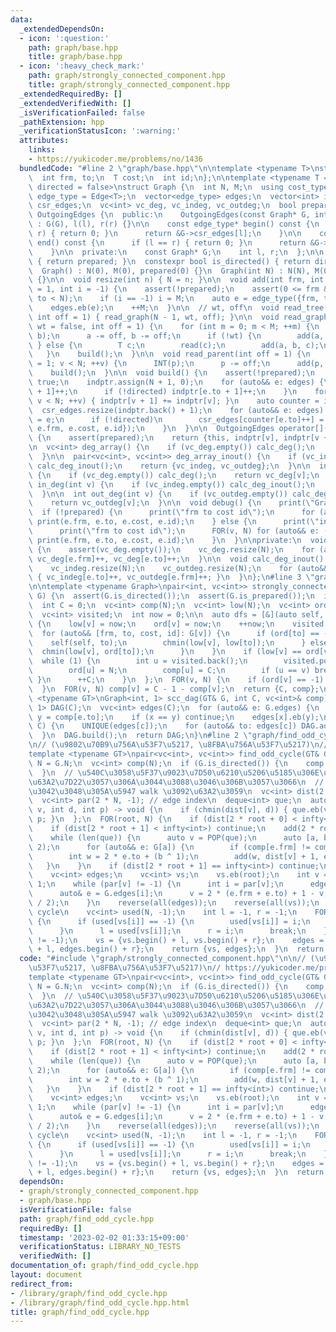 ```yaml
---
data:
  _extendedDependsOn:
  - icon: ':question:'
    path: graph/base.hpp
    title: graph/base.hpp
  - icon: ':heavy_check_mark:'
    path: graph/strongly_connected_component.hpp
    title: graph/strongly_connected_component.hpp
  _extendedRequiredBy: []
  _extendedVerifiedWith: []
  _isVerificationFailed: false
  _pathExtension: hpp
  _verificationStatusIcon: ':warning:'
  attributes:
    links:
    - https://yukicoder.me/problems/no/1436
  bundledCode: "#line 2 \"graph/base.hpp\"\n\ntemplate <typename T>\nstruct Edge {\n\
    \  int frm, to;\n  T cost;\n  int id;\n};\n\ntemplate <typename T = int, bool\
    \ directed = false>\nstruct Graph {\n  int N, M;\n  using cost_type = T;\n  using\
    \ edge_type = Edge<T>;\n  vector<edge_type> edges;\n  vector<int> indptr;\n  vector<edge_type>\
    \ csr_edges;\n  vc<int> vc_deg, vc_indeg, vc_outdeg;\n  bool prepared;\n\n  class\
    \ OutgoingEdges {\n  public:\n    OutgoingEdges(const Graph* G, int l, int r)\
    \ : G(G), l(l), r(r) {}\n\n    const edge_type* begin() const {\n      if (l ==\
    \ r) { return 0; }\n      return &G->csr_edges[l];\n    }\n\n    const edge_type*\
    \ end() const {\n      if (l == r) { return 0; }\n      return &G->csr_edges[r];\n\
    \    }\n\n  private:\n    const Graph* G;\n    int l, r;\n  };\n\n  bool is_prepared()\
    \ { return prepared; }\n  constexpr bool is_directed() { return directed; }\n\n\
    \  Graph() : N(0), M(0), prepared(0) {}\n  Graph(int N) : N(N), M(0), prepared(0)\
    \ {}\n\n  void resize(int n) { N = n; }\n\n  void add(int frm, int to, T cost\
    \ = 1, int i = -1) {\n    assert(!prepared);\n    assert(0 <= frm && 0 <= to &&\
    \ to < N);\n    if (i == -1) i = M;\n    auto e = edge_type({frm, to, cost, i});\n\
    \    edges.eb(e);\n    ++M;\n  }\n\n  // wt, off\n  void read_tree(bool wt = false,\
    \ int off = 1) { read_graph(N - 1, wt, off); }\n\n  void read_graph(int M, bool\
    \ wt = false, int off = 1) {\n    for (int m = 0; m < M; ++m) {\n      INT(a,\
    \ b);\n      a -= off, b -= off;\n      if (!wt) {\n        add(a, b);\n     \
    \ } else {\n        T c;\n        read(c);\n        add(a, b, c);\n      }\n \
    \   }\n    build();\n  }\n\n  void read_parent(int off = 1) {\n    for (int v\
    \ = 1; v < N; ++v) {\n      INT(p);\n      p -= off;\n      add(p, v);\n    }\n\
    \    build();\n  }\n\n  void build() {\n    assert(!prepared);\n    prepared =\
    \ true;\n    indptr.assign(N + 1, 0);\n    for (auto&& e: edges) {\n      indptr[e.frm\
    \ + 1]++;\n      if (!directed) indptr[e.to + 1]++;\n    }\n    for (int v = 0;\
    \ v < N; ++v) { indptr[v + 1] += indptr[v]; }\n    auto counter = indptr;\n  \
    \  csr_edges.resize(indptr.back() + 1);\n    for (auto&& e: edges) {\n      csr_edges[counter[e.frm]++]\
    \ = e;\n      if (!directed)\n        csr_edges[counter[e.to]++] = edge_type({e.to,\
    \ e.frm, e.cost, e.id});\n    }\n  }\n\n  OutgoingEdges operator[](int v) const\
    \ {\n    assert(prepared);\n    return {this, indptr[v], indptr[v + 1]};\n  }\n\
    \n  vc<int> deg_array() {\n    if (vc_deg.empty()) calc_deg();\n    return vc_deg;\n\
    \  }\n\n  pair<vc<int>, vc<int>> deg_array_inout() {\n    if (vc_indeg.empty())\
    \ calc_deg_inout();\n    return {vc_indeg, vc_outdeg};\n  }\n\n  int deg(int v)\
    \ {\n    if (vc_deg.empty()) calc_deg();\n    return vc_deg[v];\n  }\n\n  int\
    \ in_deg(int v) {\n    if (vc_indeg.empty()) calc_deg_inout();\n    return vc_indeg[v];\n\
    \  }\n\n  int out_deg(int v) {\n    if (vc_outdeg.empty()) calc_deg_inout();\n\
    \    return vc_outdeg[v];\n  }\n\n  void debug() {\n    print(\"Graph\");\n  \
    \  if (!prepared) {\n      print(\"frm to cost id\");\n      for (auto&& e: edges)\
    \ print(e.frm, e.to, e.cost, e.id);\n    } else {\n      print(\"indptr\", indptr);\n\
    \      print(\"frm to cost id\");\n      FOR(v, N) for (auto&& e: (*this)[v])\
    \ print(e.frm, e.to, e.cost, e.id);\n    }\n  }\n\nprivate:\n  void calc_deg()\
    \ {\n    assert(vc_deg.empty());\n    vc_deg.resize(N);\n    for (auto&& e: edges)\
    \ vc_deg[e.frm]++, vc_deg[e.to]++;\n  }\n\n  void calc_deg_inout() {\n    assert(vc_indeg.empty());\n\
    \    vc_indeg.resize(N);\n    vc_outdeg.resize(N);\n    for (auto&& e: edges)\
    \ { vc_indeg[e.to]++, vc_outdeg[e.frm]++; }\n  }\n};\n#line 3 \"graph/strongly_connected_component.hpp\"\
    \n\ntemplate <typename Graph>\npair<int, vc<int>> strongly_connected_component(Graph&\
    \ G) {\n  assert(G.is_directed());\n  assert(G.is_prepared());\n  int N = G.N;\n\
    \  int C = 0;\n  vc<int> comp(N);\n  vc<int> low(N);\n  vc<int> ord(N, -1);\n\
    \  vc<int> visited;\n  int now = 0;\n\n  auto dfs = [&](auto self, int v) -> void\
    \ {\n    low[v] = now;\n    ord[v] = now;\n    ++now;\n    visited.eb(v);\n  \
    \  for (auto&& [frm, to, cost, id]: G[v]) {\n      if (ord[to] == -1) {\n    \
    \    self(self, to);\n        chmin(low[v], low[to]);\n      } else {\n      \
    \  chmin(low[v], ord[to]);\n      }\n    }\n    if (low[v] == ord[v]) {\n    \
    \  while (1) {\n        int u = visited.back();\n        visited.pop_back();\n\
    \        ord[u] = N;\n        comp[u] = C;\n        if (u == v) break;\n     \
    \ }\n      ++C;\n    }\n  };\n  FOR(v, N) {\n    if (ord[v] == -1) dfs(dfs, v);\n\
    \  }\n  FOR(v, N) comp[v] = C - 1 - comp[v];\n  return {C, comp};\n}\n\ntemplate\
    \ <typename GT>\nGraph<int, 1> scc_dag(GT& G, int C, vc<int>& comp) {\n  Graph<int,\
    \ 1> DAG(C);\n  vvc<int> edges(C);\n  for (auto&& e: G.edges) {\n    int x = comp[e.frm],\
    \ y = comp[e.to];\n    if (x == y) continue;\n    edges[x].eb(y);\n  }\n  FOR(c,\
    \ C) {\n    UNIQUE(edges[c]);\n    for (auto&& to: edges[c]) DAG.add(c, to);\n\
    \  }\n  DAG.build();\n  return DAG;\n}\n#line 2 \"graph/find_odd_cycle.hpp\"\n\
    \n// (\u9802\u70B9\u756A\u53F7\u5217, \u8FBA\u756A\u53F7\u5217)\n// https://yukicoder.me/problems/no/1436\n\
    template <typename GT>\npair<vc<int>, vc<int>> find_odd_cycle(GT& G) {\n  int\
    \ N = G.N;\n  vc<int> comp(N);\n  if (G.is_directed()) {\n    comp = strongly_connected_component<decltype(G)>(G).se;\n\
    \  }\n  // \u540C\u3058\u5F37\u9023\u7D50\u6210\u5206\u5185\u306E\u70B9\u3057\u304B\
    \u63A2\u7D22\u3057\u306A\u3044\u3088\u3046\u306B\u3057\u3066\n  // \u3068\u308A\
    \u3042\u3048\u305A\u5947 walk \u3092\u63A2\u3059\n  vc<int> dist(2 * N, infty<int>);\n\
    \  vc<int> par(2 * N, -1); // edge index\n  deque<int> que;\n  auto add = [&](int\
    \ v, int d, int p) -> void {\n    if (chmin(dist[v], d)) { que.eb(v), par[v] =\
    \ p; }\n  };\n  FOR(root, N) {\n    if (dist[2 * root + 0] < infty<int>) continue;\n\
    \    if (dist[2 * root + 1] < infty<int>) continue;\n    add(2 * root, 0, -1);\n\
    \    while (len(que)) {\n      auto v = POP(que);\n      auto [a, b] = divmod(v,\
    \ 2);\n      for (auto&& e: G[a]) {\n        if (comp[e.frm] != comp[e.to]) continue;\n\
    \        int w = 2 * e.to + (b ^ 1);\n        add(w, dist[v] + 1, e.id);\n   \
    \   }\n    }\n    if (dist[2 * root + 1] == infty<int>) continue;\n    // found\n\
    \    vc<int> edges;\n    vc<int> vs;\n    vs.eb(root);\n    int v = 2 * root +\
    \ 1;\n    while (par[v] != -1) {\n      int i = par[v];\n      edges.eb(i);\n\
    \      auto& e = G.edges[i];\n      v = 2 * (e.frm + e.to) + 1 - v;\n      vs.eb(v\
    \ / 2);\n    }\n    reverse(all(edges));\n    reverse(all(vs));\n    // walk ->\
    \ cycle\n    vc<int> used(N, -1);\n    int l = -1, r = -1;\n    FOR(i, len(vs))\
    \ {\n      if (used[vs[i]] == -1) {\n        used[vs[i]] = i;\n        continue;\n\
    \      }\n      l = used[vs[i]];\n      r = i;\n      break;\n    }\n    assert(l\
    \ != -1);\n    vs = {vs.begin() + l, vs.begin() + r};\n    edges = {edges.begin()\
    \ + l, edges.begin() + r};\n    return {vs, edges};\n  }\n  return {};\n}\n"
  code: "#include \"graph/strongly_connected_component.hpp\"\n\n// (\u9802\u70B9\u756A\
    \u53F7\u5217, \u8FBA\u756A\u53F7\u5217)\n// https://yukicoder.me/problems/no/1436\n\
    template <typename GT>\npair<vc<int>, vc<int>> find_odd_cycle(GT& G) {\n  int\
    \ N = G.N;\n  vc<int> comp(N);\n  if (G.is_directed()) {\n    comp = strongly_connected_component<decltype(G)>(G).se;\n\
    \  }\n  // \u540C\u3058\u5F37\u9023\u7D50\u6210\u5206\u5185\u306E\u70B9\u3057\u304B\
    \u63A2\u7D22\u3057\u306A\u3044\u3088\u3046\u306B\u3057\u3066\n  // \u3068\u308A\
    \u3042\u3048\u305A\u5947 walk \u3092\u63A2\u3059\n  vc<int> dist(2 * N, infty<int>);\n\
    \  vc<int> par(2 * N, -1); // edge index\n  deque<int> que;\n  auto add = [&](int\
    \ v, int d, int p) -> void {\n    if (chmin(dist[v], d)) { que.eb(v), par[v] =\
    \ p; }\n  };\n  FOR(root, N) {\n    if (dist[2 * root + 0] < infty<int>) continue;\n\
    \    if (dist[2 * root + 1] < infty<int>) continue;\n    add(2 * root, 0, -1);\n\
    \    while (len(que)) {\n      auto v = POP(que);\n      auto [a, b] = divmod(v,\
    \ 2);\n      for (auto&& e: G[a]) {\n        if (comp[e.frm] != comp[e.to]) continue;\n\
    \        int w = 2 * e.to + (b ^ 1);\n        add(w, dist[v] + 1, e.id);\n   \
    \   }\n    }\n    if (dist[2 * root + 1] == infty<int>) continue;\n    // found\n\
    \    vc<int> edges;\n    vc<int> vs;\n    vs.eb(root);\n    int v = 2 * root +\
    \ 1;\n    while (par[v] != -1) {\n      int i = par[v];\n      edges.eb(i);\n\
    \      auto& e = G.edges[i];\n      v = 2 * (e.frm + e.to) + 1 - v;\n      vs.eb(v\
    \ / 2);\n    }\n    reverse(all(edges));\n    reverse(all(vs));\n    // walk ->\
    \ cycle\n    vc<int> used(N, -1);\n    int l = -1, r = -1;\n    FOR(i, len(vs))\
    \ {\n      if (used[vs[i]] == -1) {\n        used[vs[i]] = i;\n        continue;\n\
    \      }\n      l = used[vs[i]];\n      r = i;\n      break;\n    }\n    assert(l\
    \ != -1);\n    vs = {vs.begin() + l, vs.begin() + r};\n    edges = {edges.begin()\
    \ + l, edges.begin() + r};\n    return {vs, edges};\n  }\n  return {};\n}"
  dependsOn:
  - graph/strongly_connected_component.hpp
  - graph/base.hpp
  isVerificationFile: false
  path: graph/find_odd_cycle.hpp
  requiredBy: []
  timestamp: '2023-02-02 01:33:15+09:00'
  verificationStatus: LIBRARY_NO_TESTS
  verifiedWith: []
documentation_of: graph/find_odd_cycle.hpp
layout: document
redirect_from:
- /library/graph/find_odd_cycle.hpp
- /library/graph/find_odd_cycle.hpp.html
title: graph/find_odd_cycle.hpp
---
```


